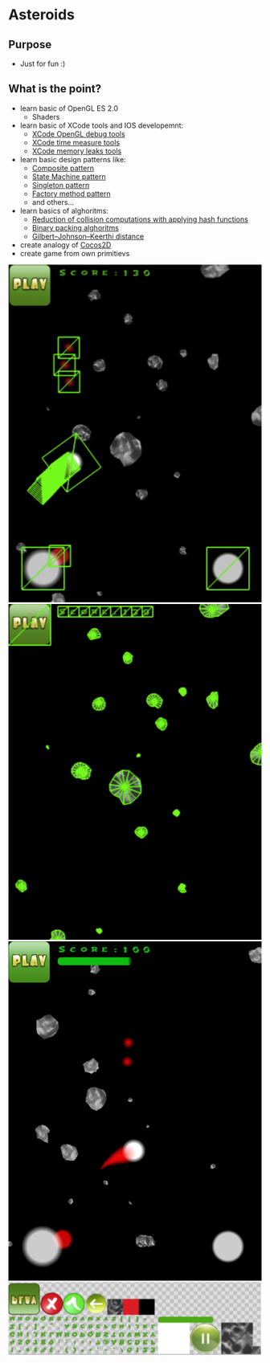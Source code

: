 Asteroids
========

## Purpose
- Just for fun :)

## What is the point?
- learn basic of OpenGL ES 2.0
	- Shaders
- learn basic of XCode tools and IOS developemnt:
	- [XCode OpenGL debug tools](https://developer.apple.com/library/ios/documentation/3DDrawing/Conceptual/OpenGLES_ProgrammingGuide/ToolsOverview/ToolsOverview.html)
	- [XCode time measure tools](https://developer.apple.com/library/ios/documentation/ToolsLanguages/Conceptual/Xcode_Overview/MeasuringPerformance.html)
	- [XCode memory leaks tools](https://developer.apple.com/library/mac/documentation/Performance/Conceptual/ManagingMemory/Articles/FindingLeaks.html)
- learn basic design patterns like:
	- [Composite pattern](https://en.wikipedia.org/wiki/Composite_pattern)
	- [State Machine pattern](https://en.wikipedia.org/wiki/State_pattern)
	- [Singleton pattern](https://en.wikipedia.org/wiki/Singleton_pattern)
	- [Factory method pattern](https://en.wikipedia.org/wiki/Factory_method_pattern)
	- and others...
- learn basics of alghoritms:
	- [Reduction of collision computations with applying hash functions](http://matthias-mueller-fischer.ch/publications/tetraederCollision.pdf)
	- [Binary packing alghoritms](http://codeincomplete.com/posts/2011/5/7/bin_packing/)
	- [Gilbert–Johnson–Keerthi distance](https://en.wikipedia.org/wiki/Gilbert%E2%80%93Johnson%E2%80%93Keerthi_distance_algorithm)
- create analogy of [Cocos2D](http://www.cocos2d-x.org/)
- create game from own primitievs

![Schema](docs/1.png)
![Schema](docs/2.png)
![Schema](docs/3.png)
![Schema](docs/4.png)
